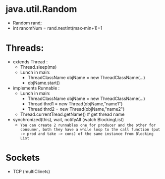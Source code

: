 # java.util.Random
-  Random rand;
-  int ranomNum = rand.nextInt(max-min+1)+1 
# Threads:
- extends Thread :
    - Thread.sleep(ms)
    - Lunch in main:
        - ThreadClassName objName = new ThreadClassName(...)
        - objName.start()
- implements Runnable : 
    - Lunch in main:
        - ThreadClassName objName = new ThreadClassName(...)
        - Thread thrd1 = new Thread(objName,"name1")
        - Thread thrd2 = new Thread(objName,"name2")
    - Thread.currentTread.getName() # get thread name
- synchronized(this), wait, notifyAll (watch BlockingList) 
    - `You can create 2 runnables one for producer and the other for consumer, both they have a while loop to the call function (put -> prod and take -> cons) of the same instance from Blocking List `

# Sockets 
- TCP (multiClinets)
